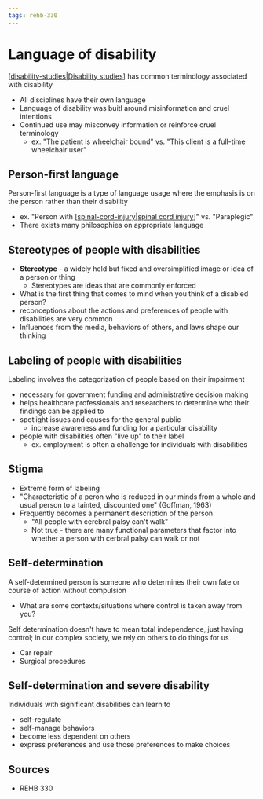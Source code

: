 ```yaml
---
tags: rehb-330
---
```


# Language of disability

[[disability-studies|Disability studies]] has common terminology associated with disability

- All disciplines have their own language
- Language of disability was buitl around misinformation and cruel intentions
- Continued use may misconvey information or reinforce cruel terminology
  - ex. "The patient is wheelchair bound" vs. "This client is a full-time wheelchair user"

## Person-first language

Person-first language is a type of language usage where the emphasis is on the person rather than their disability
  - ex. "Person with [[spinal-cord-injury|spinal cord injury]]" vs. "Paraplegic"
- There exists many philosophies on appropriate language

## Stereotypes of people with disabilities

- **Stereotype** - a widely held but fixed and oversimplified image or idea of a person or thing
  - Stereotypes are ideas that are commonly enforced
- What is the first thing that comes to mind when you think of a disabled person?
- reconceptions about the actions and preferences of people with disabilities are very common
- Influences from the media, behaviors of others, and laws shape our thinking

## Labeling of people with disabilities

Labeling involves the categorization of people based on their impairment

- necessary for government funding and administrative decision making
- helps healthcare professionals and researchers to determine who their findings can be applied to
- spotlight issues and causes for the general public
  - increase awareness and funding for a particular disability
- people with disabilities often "live up" to their label
  - ex. employment is often a challenge for individuals with disabilities

## Stigma

- Extreme form of labeling
- "Characteristic of a peron who is reduced in our minds from a whole and usual person to a tainted, discounted one" (Goffman, 1963)
- Frequently becomes a permanent description of the person
  - "All people with cerebral palsy can't walk"
  - Not true - there are many functional parameters that factor into whether a person with cerbral palsy can walk or not

## Self-determination

A self-determined person is someone who determines their own fate or course of action without compulsion

- What are some contexts/situations where control is taken away from you?

Self determination doesn't have to mean total independence, just having control; in our complex society, we rely on others to do things for us

  - Car repair
  - Surgical procedures

## Self-determination and severe disability

Individuals with significant disabilities can learn to

- self-regulate
- self-manage behaviors
- become less dependent on others
- express preferences and use those preferences to make choices

## Sources

- REHB 330

[//begin]: # "Autogenerated link references for markdown compatibility"
[disability-studies|Disability studies]: pages/disability-studies "Disability Studies"
[spinal-cord-injury|spinal cord injury]: pages/spinal-cord-injury "Spinal cord injury"
[//end]: # "Autogenerated link references"